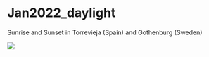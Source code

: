 # Jan2022_daylight

Sunrise and Sunset in Torrevieja (Spain) and Gothenburg (Sweden)


![](daylight.png)



